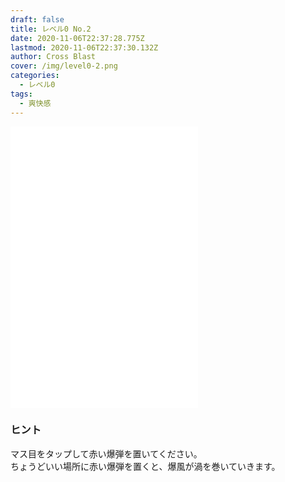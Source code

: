 ```yaml
---
draft: false
title: レベル0 No.2
date: 2020-11-06T22:37:28.775Z
lastmod: 2020-11-06T22:37:30.132Z
author: Cross Blast
cover: /img/level0-2.png
categories:
  - レベル0
tags:
  - 爽快感
---
```

<p><iframe style="height: 450px;" src="//fervent-lumiere-0e0ee3.netlify.app/#/blast/level0-2/ja" frameborder="0" scrolling="no" allowfullscreen=""></iframe></p>

### ヒント

マス目をタップして赤い爆弾を置いてください。\
ちょうどいい場所に赤い爆弾を置くと、爆風が渦を巻いていきます。